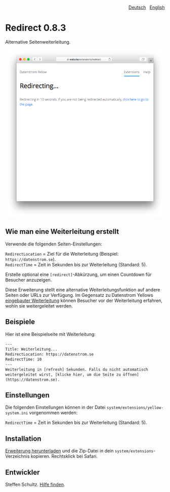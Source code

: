 <p align="right"><a href="README-de.md">Deutsch</a> &nbsp; <a href="README.md">English</a></p>

# Redirect 0.8.3

Alternative Seitenweiterleitung.

<p align="center"><img src="redirect-screenshot.png?raw=true" alt="Bildschirmfoto"></p>

## Wie man eine Weiterleitung erstellt

Verwende die folgenden Seiten-Einstellungen: 

`RedirectLocation` = Ziel für die Weiterleitung (Beispiel: `https://datenstrom.se`).  
`RedirectTime` = Zeit in Sekunden bis zur Weiterleitung (Standard: 5).

Erstelle optional eine `[redirect]`-Abkürzung, um einen Countdown für Besucher anzuzeigen. 

Diese Erweiterung stellt eine alternative Weiterleitungsfunktion auf andere Seiten oder URLs zur Verfügung. Im Gegensatz zu Datenstrom Yellows [eingebauter Weiterleitung](https://github.com/datenstrom/yellow-extensions/tree/master/source/core/README-de.md) können Besucher vor der Weiterleitung erfahren, wohin sie weitergeleitet werden. 

## Beispiele

Hier ist eine Beispielseite mit Weiterleitung: 

```
---
Title: Weiterleitung...
RedirectLocation: https://datenstrom.se
RedirectTime: 10
---
Weiterleitung in [refresh] Sekunden. Falls du nicht automatisch weitergeleitet wirst, [klicke hier, um die Seite zu öffnen](https://datenstrom.se).
```

## Einstellungen

Die folgenden Einstellungen können in der Datei `system/extensions/yellow-system.ini` vorgenommen werden:

`RedirectTime` = Zeit in Sekunden bis zur Weiterleitung (Standard: 5).

## Installation

[Erweiterung herunterladen](https://github.com/datenstrom/yellow-extensions/raw/master/zip/redirect.zip) und die Zip-Datei in dein `system/extensions`-Verzeichnis kopieren. Rechtsklick bei Safari.

## Entwickler

Steffen Schultz. [Hilfe finden](https://github.com/schulle4u/yellow-extensions-schulle4u/issues).
